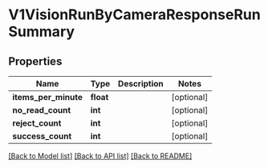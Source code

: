 # V1VisionRunByCameraResponseRunSummary

## Properties
Name | Type | Description | Notes
------------ | ------------- | ------------- | -------------
**items_per_minute** | **float** |  | [optional] 
**no_read_count** | **int** |  | [optional] 
**reject_count** | **int** |  | [optional] 
**success_count** | **int** |  | [optional] 

[[Back to Model list]](../README.md#documentation-for-models) [[Back to API list]](../README.md#documentation-for-api-endpoints) [[Back to README]](../README.md)


